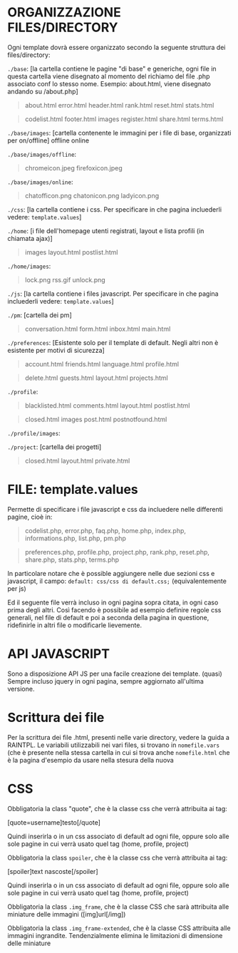 ORGANIZZAZIONE FILES/DIRECTORY
==============================

Ogni template dovrà essere organizzato secondo la seguente struttura dei files/directory:

`./base`: [la cartella contiene le pagine "di base" e generiche, ogni file in questa cartella viene disegnato al momento del richiamo del file .php associato conf lo stesso nome. Esempio: about.html, viene disegnato andando su /about.php]

> about.html     error.html   header.html  rank.html      reset.html  stats.html

> codelist.html  footer.html  images       register.html  share.html  terms.html

`./base/images`: [cartella contenente le immagini per i file di base, organizzati per on/offline]
offline  online

`./base/images/offline`:
> chromeicon.jpeg  firefoxicon.jpeg

`./base/images/online`:
> chatofficon.png  chatonicon.png  ladyicon.png

`./css`: [la cartella contiene i css. Per specificare in che pagina incluederli vedere: `template.values`]

`./home`: [i file dell'homepage utenti registrati, layout e lista profili (in chiamata ajax)]
> images  layout.html  postlist.html

`./home/images`:
> lock.png  rss.gif  unlock.png

`./js`: [la cartella contiene i files javascript. Per specificare in che pagina incluederli vedere: `template.values`]

`./pm`: [cartella dei pm]
> conversation.html  form.html  inbox.html  main.html

`./preferences`: [Esistente solo per il template di default. Negli altri non è esistente per motivi di sicurezza]
> account.html  friends.html  language.html  profile.html

> delete.html   guests.html   layout.html    projects.html

`./profile`:
> blacklisted.html  comments.html  layout.html  postlist.html

> closed.html       images         post.html    postnotfound.html

`./profile/images`:

`./project`: [cartella dei progetti]
> closed.html  layout.html  private.html

FILE: template.values
=====================
Permette di specificare i file javascript e css da incluedere nelle differenti pagine, cioè in:
> codelist.php, error.php, faq.php, home.php, index.php, informations.php, list.php, pm.php

> preferences.php, profile.php, project.php, rank.php, reset.php, share.php, stats.php, terms.php

In particolare notare che è possible aggiungere nelle due sezioni css e javascript, il campo:
`default: css/css di default.css;` (equivalentemente per js)

Ed il seguente file verrà incluso in ogni pagina sopra citata, in ogni caso prima degli altri.
Così facendo è possibile ad esempio definire regole css generali, nel file di default e poi a seconda
della pagina in questione, ridefinirle in altri file o modificarle lievemente.

API JAVASCRIPT
==============
Sono a disposizione API JS per una facile creazione dei template.
(quasi) Sempre incluso jquery in ogni pagina, sempre aggiornato all'ultima versione.


Scrittura dei file
=================
Per la scrittura dei file .html, presenti nelle varie directory, vedere la guida a RAINTPL.
Le variabili utilizzabili nei vari files, si trovano in `nomefile.vars`
(che è presente nella stessa cartella in cui si trova anche `nomefile.html` che è la pagina d'esempio da usare nella stesura della nuova

CSS
===
Obbligatoria la class "quote", che è la classe css che verrà attribuita ai tag:

[quote=username]testo[/quote]

Quindi inserirla o in un css associato di default ad ogni file, oppure solo alle sole pagine in cui verrà usato quel tag (home, profile, project)

Obbligatoria la class `spoiler`, che è la classe css che verrà attribuita ai tag:

[spoiler]text nascoste[/spoiler]

Quindi inserirla o in un css associato di default ad ogni file, oppure solo alle sole pagine in cui verrà usato quel tag (home, profile, project)

Obbligatoria la class `.img_frame`, che è la classe CSS che sarà attribuita alle miniature delle immagini ([img]url[/img])

Obbligatoria la class `.img_frame-extended`, che è la classe CSS attribuita alle immagini ingrandite. Tendenzialmente elimina le limitazioni di dimensione delle miniature

